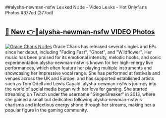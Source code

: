 ##alysha-newman-nsfw Le𝚊ked N𝚞de - Video Le𝚊ks - Hot Onlyf𝚊ns Photos #377od (377od)

# <h2><a href="https://mediaupload.pro?title=alysha-newman-nsfw&ref=9FEB">🔗 New 👉🔴alysha-newman-nsfw VIDEO Photos</a></h2>

[![Grace Charis N𝚞des](https://i.imgur.com/rIISA9y.gif)](https://mediaupload.pro?title=alysha-newman-nsfw&ref=9FEB)
Grace Charis has released several singles and EPs since her debut, including "Fading Fast", "Ghost", and "Wildflower". Her music has been praised for its emotional intensity, melodic hooks, and sonic experimentation.alysha-newman-nsfw is known for her high-energy live performances, which often feature her playing multiple instruments and showcasing her impressive vocal range. She has performed at festivals and venues across the UK and Europe, and has supported established artists such as Tom Odell and Lewis Capaldi.alysha-newman-nsfw's journey into the world of social media began with her love for gaming. She started streaming on Twitch under the username "GingerBreaker" in 2013, where she gained a small but dedicated following.alysha-newman-nsfw's charisma and infectious energy shone through her streams, making her a popular figure in the gaming community.